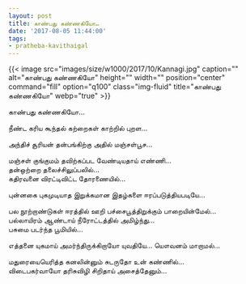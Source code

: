 ```yaml
---
layout: post
title: காண்பது கண்ணகியோ…
date: '2017-08-05 11:44:00'
tags:
- pratheba-kavithaigal
---
```


{{< image src="images/size/w1000/2017/10/Kannagi.jpg" caption="" alt="காண்பது கண்ணகியோ" height="" width="" position="center" command="fill" option="q100" class="img-fluid" title="காண்பது கண்ணகியோ"  webp="true"  >}}

காண்பது கண்ணகியோ…

நீண்ட கரிய கூந்தல் கற்றைகள் காற்றில் புறள…  

அந்திச் சூரியன் தன்பங்கிற்கு அதில் மஞ்சள்பூச…  

மஞ்சள் குங்குமம் தவிற்கப்பட வேண்டியதாய் எண்ணி…  
தன்ஒற்றை தலைச்சிலுப்பலில்…  
கதிரவனை விரட்டிவிட்ட தோரணையில்…  

புன்னகை புகமுடியாத இறுக்கமான இதழ்களை ஈரப்படுத்தியபடியே…  

பல நூற்றாண்டுகள் ஈரத்தில் ஊறி பச்சைபூத்திறுக்கும் பாறையின்மேல்…  
பல்லாயிரம் ஆண்டாய் நீரோட்டத்தில் அமிழ்ந்து…  
பசுமை படர்ந்த பூமியில்…  

எத்தனை யுகமாய் அமர்ந்திருக்கிறாயோ யுவதியே… யௌவனம் மாறாமல்…  

மதுரையையெரித்த கனலின்னும் சுடருதோ உன் கண்ணில்…  
விடைபகர்வாயோ தரிசுவிழி சிறிதாய் அசைத்தேனும்…